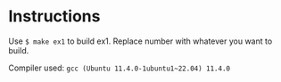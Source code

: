 # Instructions

Use ``$ make ex1`` to build ex1. Replace number with whatever you want to build.

Compiler used: ``gcc (Ubuntu 11.4.0-1ubuntu1~22.04) 11.4.0``
